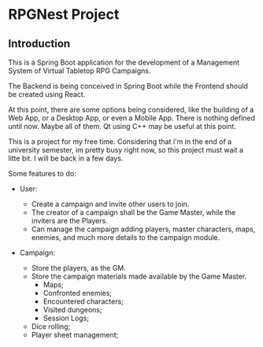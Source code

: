 # RPGNest Project

## Introduction

This is a Spring Boot application for the development of a Management System of Virtual Tabletop RPG Campaigns. 

The Backend is being conceived in Spring Boot while the Frontend should be created using React.

At this point, there are some options being considered, like the building of a Web App, or a Desktop App, or even a Mobile App. There is nothing defined until now. Maybe all of them. Qt using C++ may be useful at this point.

This is a project for my free time. Considering that i'm in the end of a university semester, im pretty busy right now, so this project must wait a litte bit. I will be back in a few days. 

Some features to do:

* User:
    * Create a campaign and invite other users to join.
    * The creator of a campaign shall be the Game Master, while the inviters are the Players.
    * Can manage the campaign adding players, master characters, maps, enemies, and much more details to the campaign module.
  
* Campaign:
    * Store the players, as the GM.
    * Store the campaign materials made available by the Game Master.
      * Maps;
      * Confronted enemies;
      * Encountered characters;
      * Visited dungeons;
      * Session Logs; 
    * Dice rolling; 
    * Player sheet management;
